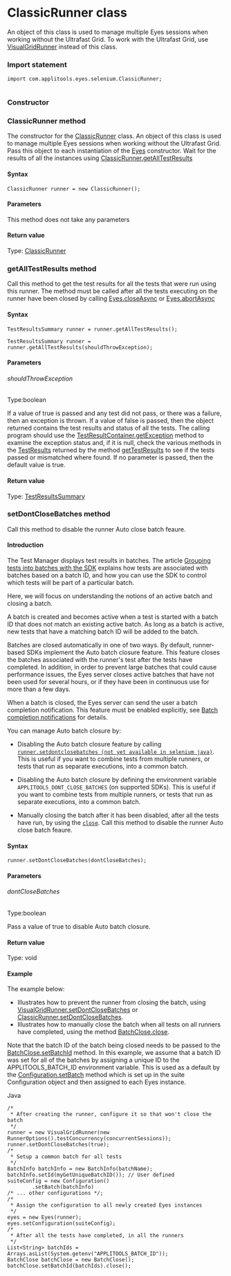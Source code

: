 # ClassicRunner class

An object of this class is used to manage multiple Eyes sessions when working without the Ultrafast Grid.
To work with the Ultrafast Grid, use [VisualGridRunner](./visualgridrunner) instead of this class. 
 ### Import statement 
``` 
import com.applitools.eyes.selenium.ClassicRunner;
 
 ``` 

### Constructor 
### ClassicRunner method
The constructor for the [ClassicRunner](./classicrunner) class.
An object of this class is used to manage multiple Eyes sessions when working without the Ultrafast Grid. Pass this object to each instantiation of the [Eyes](./eyes-method) constructor. Wait for the results of all the instances using [ClassicRunner.getAllTestResults](#getalltestresults-method)

#### Syntax 
 ``` 
ClassicRunner runner = new ClassicRunner();
 ``` 

 #### Parameters 
This method does not take any parameters 
 
 #### Return value 
Type: [ClassicRunner](./classicrunner) 
### getAllTestResults method
Call this method to get the test results for all the tests that were run using this runner.
The method must be called after all the tests executing on the runner have been closed by calling [Eyes.closeAsync](./eyes#closeasync-method) or [Eyes.abortAsync](./eyes#abortasync-method)

#### Syntax 
 ``` 
TestResultsSummary runner = runner.getAllTestResults();

TestResultsSummary runner = runner.getAllTestResults(shouldThrowException);
 ``` 

 #### Parameters 
 ###### shouldThrowException 
  
 Type:boolean 
  
 If a value of true is passed and any test did not pass, or there was a failure, then an exception is thrown. If a value of false is passed, then the object returned contains the test results and status of all the tests. The calling program should use the [TestResultContainer.getException](./testresultcontainer#getexception-method) method to examine the exception status and, if it is null, check the various methods in the [TestResults](./testresults-method) returned by the method [getTestResults](./testresultcontainer#gettestresults-method) to see if the tests passed or mismatched where found. If no parameter is passed, then the default value is true. 
  
 #### Return value 
Type: [TestResultsSummary](./testresultssummary) 
### setDontCloseBatches method
Call this method to disable the runner Auto close batch feaure.

#### Introduction 
The Test Manager displays test results in batches. The article [Grouping tests into batches with the SDK](https://applitools.com/docs/topics/working-with-test-batches/how-to-group-tests-into-batches.html) explains how tests are associated with batches based on a batch ID, and how you can use the SDK to control which tests will be part of a particular batch.

Here, we will focus on understanding the notions of an active batch and closing a batch.

A batch is created and becomes active when a test is started with a batch ID that does not match an existing active batch. As long as a batch is active, new tests that have a matching batch ID will be added to the batch.

Batches are closed automatically in one of two ways. By default, runner-based SDKs implement the Auto batch closure feature. This feature closes the batches associated with the runner's test after the tests have completed. In addition, in order to prevent large batches that could cause performance issues, the Eyes server closes active batches that have not been used for several hours, or if they have been in continuous use for more than a few days.

When a batch is closed, the Eyes server can send the user a batch completion notification. This feature must be enabled explicitly, see [Batch completion notifications](https://applitools.com/docs/features/batch-completion-notifications.html) for details.

You can manage Auto batch closure by:

*   Disabling the Auto batch closure feature by calling [`runner.setdontclosebatches (not yet available in selenium java)`](#). This is useful if you want to combine tests from multiple runners, or tests that run as separate executions, into a common batch.
    
*   Disabling the Auto batch closure by defining the environment variable `APPLITOOLS_DONT_CLOSE_BATCHES` (on supported SDKs). This is useful if you want to combine tests from multiple runners, or tests that run as separate executions, into a common batch.
    
*   Manually closing the batch after it has been disabled, after all the tests have run, by using the [`close`](#close-method).
Call this method to disable the runner Auto close batch feaure.

#### Syntax 
 ``` 
runner.setDontCloseBatches(dontCloseBatches);
 ``` 

 #### Parameters 
 ###### dontCloseBatches 
  
 Type:boolean 
  
 Pass a value of true to disable Auto batch closure. 
  
 #### Return value 
Type: void
 
 #### Example 
The example below:

*   Illustrates how to prevent the runner from closing the batch, using [VisualGridRunner.setDontCloseBatches](./visualgridrunner#setdontclosebatches-method) or [ClassicRunner.setDontCloseBatches](#).
*   Illustrates how to manually close the batch when all tests on all runners have completed, using the method [BatchClose.close](./batchclose#close-method).

Note that the batch ID of the batch being closed needs to be passed to the [BatchClose.setBatchId](./batchclose#setbatchid-method) method. In this example, we assume that a batch ID was set for all of the batches by assigning a unique ID to the APPLITOOLS\_BATCH\_ID environment variable. This is used as a default by the [Configuration.setBatch](./configuration#setbatch-method) method which is set up in the suite Configuration object and then assigned to each Eyes instance.

Java

    /*
     * After creating the runner, configure it so that won't close the batch
     */
    runner = new VisualGridRunner(new RunnerOptions().testConcurrency(concurrentSessions));
    runner.setDontCloseBatches(true);
    /*
     * Setup a common batch for all tests
     */
    BatchInfo batchInfo = new BatchInfo(batchName);
    batchInfo.setId(myGetUniqueBatchID()); // User defined
    suiteConfig = new Configuration() 
            .setBatch(batchInfo)
    /* ... other configurations */; 
    /*
     * Assign the configuration to all newly created Eyes instances
     */
    eyes = new Eyes(runner);
    eyes.setConfiguration(suiteConfig);
    /*
     * After all the tests have completed, in all the runners
     */
    List<String> batchIds = Arrays.asList(System.getenv("APPLITOOLS_BATCH_ID"));
    BatchClose batchClose = new BatchClose();
    batchClose.setBatchId(batchIds).close();